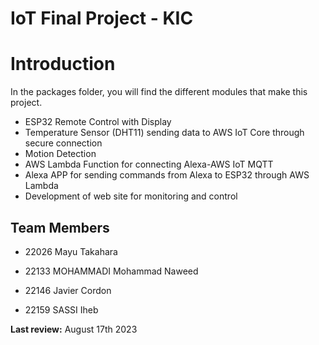 # IoT Final Project - KIC

# Introduction
In the packages folder, you will find the different modules that make this project.
- ESP32 Remote Control with Display
- Temperature Sensor (DHT11) sending data to AWS IoT Core through secure connection
- Motion Detection
- AWS Lambda Function for connecting Alexa-AWS IoT MQTT
- Alexa APP for sending commands from Alexa to ESP32 through AWS Lambda
- Development of web site for monitoring and control

## Team Members
- 22026 Mayu Takahara

- 22133 MOHAMMADI Mohammad Naweed

- 22146 Javier Cordon

- 22159 SASSI Iheb

**Last review:** August 17th 2023